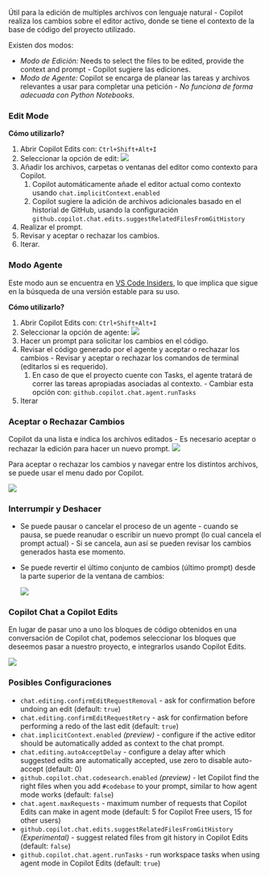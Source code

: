Útil para la edición de multiples archivos con lenguaje natural - Copilot realiza los cambios sobre el editor activo, donde se tiene el contexto de la base de código del proyecto utilizado.

Existen dos modos:
* _Modo de Edición:_ Needs to select the files to be edited, provide the context and prompt - Copilot sugiere las ediciones.
* _Modo de Agente:_ Copilot se encarga de planear las tareas y archivos relevantes a usar para completar una petición - _No funciona de forma adecuada con Python Notebooks_.

### Edit Mode

**Cómo utilizarlo?**
1. Abrir Copilot Edits con: `Ctrl+Shift+Alt+I`
2. Seleccionar la opción de edit:
		![](https://code.visualstudio.com/assets/docs/copilot/copilot-edits/copilot-edits-edit-mode.png)
3. Añadir los archivos, carpetas o ventanas del editor como contexto para Copilot.
	1. Copilot automáticamente añade el editor actual como contexto usando `chat.implicitContext.enabled`
	2. Copilot sugiere la adición de archivos adicionales basado en el historial de GitHub, usando la configuración `github.copilot.chat.edits.suggestRelatedFilesFromGitHistory`
4. Realizar el prompt.
5. Revisar y aceptar o rechazar los cambios.
6. Iterar.

### Modo Agente
Este modo aun se encuentra en [VS Code Insiders](https://code.visualstudio.com/insiders), lo que implica que sigue en la búsqueda de una versión estable para su uso.

**Cómo utilizarlo?**
1. Abrir Copilot Edits con: `Ctrl+Shift+Alt+I`
2. Seleccionar la opción de agente:
		![](https://code.visualstudio.com/assets/docs/copilot/copilot-edits/copilot-edits-agent-mode.png)
3. Hacer un prompt para solicitar los cambios en el código.
4. Revisar el código generado por el agente y aceptar o rechazar los cambios - Revisar y aceptar o rechazar los comandos de terminal (editarlos si es requerido).
	1. En caso de que el proyecto cuente con Tasks, el agente tratará de correr las tareas apropiadas asociadas al contexto. - Cambiar esta opción con: `github.copilot.chat.agent.runTasks`
5. Iterar

### Aceptar o Rechazar Cambios
Copilot da una lista e indica los archivos editados - Es necesario aceptar o rechazar la edición para hacer un nuevo prompt.
![](https://code.visualstudio.com/assets/docs/copilot/copilot-edits/copilot-edits-changed-files.png)

Para aceptar o rechazar los cambios y navegar entre los distintos archivos, se puede usar el menu dado por Copilot.

![](https://code.visualstudio.com/assets/docs/copilot/copilot-edits/copilot-edits-file-review-controls.png)

### Interrumpir y Deshacer
* Se puede pausar o cancelar el proceso de un agente - cuando se pausa, se puede reanudar o escribir un nuevo prompt (lo cual cancela el prompt actual) - Si se cancela, aun así se pueden revisar los cambios generados hasta ese momento.
* Se puede revertir el último conjunto de cambios (último prompt) desde la parte superior de la ventana de cambios:

	![](https://code.visualstudio.com/assets/docs/copilot/copilot-edits/copilot-edits-undo-redo.png)
### Copilot Chat a Copilot Edits
En lugar de pasar uno a uno los bloques de código obtenidos en una conversación de Copilot chat, podemos seleccionar los bloques que deseemos pasar a nuestro proyecto, e integrarlos usando Copilot Edits.

![](https://code.visualstudio.com/assets/docs/copilot/copilot-edits/copilot-chat-edit-with-copilot.png)

### Posibles Configuraciones

- `chat.editing.confirmEditRequestRemoval` - ask for confirmation before undoing an edit (default: `true`)
- `chat.editing.confirmEditRequestRetry` - ask for confirmation before performing a redo of the last edit (default: `true`)
- `chat.implicitContext.enabled` _(preview)_ - configure if the active editor should be automatically added as context to the chat prompt.
- `chat.editing.autoAcceptDelay` - configure a delay after which suggested edits are automatically accepted, use zero to disable auto-accept (default: 0)
- `github.copilot.chat.codesearch.enabled` _(preview)_ - let Copilot find the right files when you add `#codebase` to your prompt, similar to how agent mode works (default: `false`)
- `chat.agent.maxRequests` - maximum number of requests that Copilot Edits can make in agent mode (default: 5 for Copilot Free users, 15 for other users)
- `github.copilot.chat.edits.suggestRelatedFilesFromGitHistory` _(Experimental)_ - suggest related files from git history in Copilot Edits (default: `false`)
- `github.copilot.chat.agent.runTasks` - run workspace tasks when using agent mode in Copilot Edits (default: `true`)